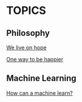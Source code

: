 # TOPICS


## Philosophy

[We live on hope](./we-live-on-hope.html)

[One way to be happier](./one-way-to-be-happier.html)

## Machine Learning

[How can a machine learn?](./how-can-a-machine-learn.html)
